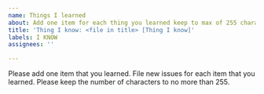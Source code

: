 ```yaml
---
name: Things I learned
about: Add one item for each thing you learned keep to max of 255 characters
title: 'Thing I know: <file in title> [Thing I know]'
labels: I KNOW
assignees: ''

---
```


Please add one item that you learned.  File new issues for each item that you learned.  Please keep the number of characters to no more than 255.
